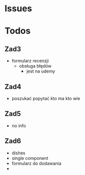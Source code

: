 # Issues

# Todos

## Zad3
- formularz recenzji
  - obsługa błędów 
    - jest na udemy

## Zad4
- poszukać popytać kto ma kto wie

## Zad5
- no info

## Zad6
  - dishes
  - single component
- formularz do dodawania 
- 
